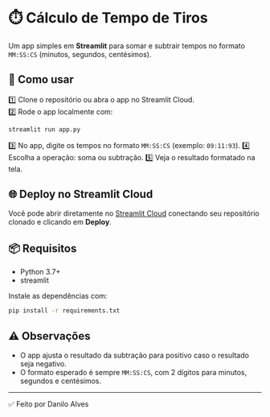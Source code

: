 # ⏱️ Cálculo de Tempo de Tiros

Um app simples em **Streamlit** para somar e subtrair tempos no formato `MM:SS:CS` (minutos, segundos, centésimos).

## 🚀 Como usar

1️⃣ Clone o repositório ou abra o app no Streamlit Cloud.  
2️⃣ Rode o app localmente com:
```bash
streamlit run app.py
```
3️⃣ No app, digite os tempos no formato `MM:SS:CS` (exemplo: `09:11:93`).
4️⃣ Escolha a operação: soma ou subtração.
5️⃣ Veja o resultado formatado na tela.

## 🌐 Deploy no Streamlit Cloud

Você pode abrir diretamente no [Streamlit Cloud](https://streamlit.io/cloud) conectando seu repositório clonado e clicando em **Deploy**.

## 📦 Requisitos

* Python 3.7+
* streamlit

Instale as dependências com:

```bash
pip install -r requirements.txt
```

## ⚠️ Observações

* O app ajusta o resultado da subtração para positivo caso o resultado seja negativo.
* O formato esperado é sempre `MM:SS:CS`, com 2 dígitos para minutos, segundos e centésimos.

---

✅ Feito por Danilo Alves
